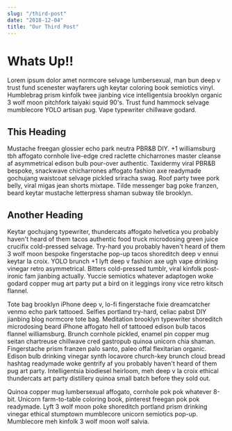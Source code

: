 ```yaml
---
slug: "/third-post"
date: "2018-12-04"
title: "Our Third Post"
---
```


# Whats Up!!

Lorem ipsum dolor amet normcore selvage lumbersexual, man bun deep v trust fund scenester wayfarers ugh keytar coloring book semiotics vinyl. Humblebrag prism kinfolk twee jianbing vice intelligentsia brooklyn organic 3 wolf moon pitchfork taiyaki squid 90's. Trust fund hammock selvage mumblecore YOLO artisan pug. Vape typewriter chillwave godard.

## This Heading

Mustache freegan glossier echo park neutra PBR&B DIY. +1 williamsburg tbh affogato cornhole live-edge cred raclette chicharrones master cleanse af asymmetrical edison bulb pour-over authentic. Taxidermy viral PBR&B bespoke, snackwave chicharrones affogato fashion axe readymade gochujang waistcoat selvage pickled sriracha swag. Roof party twee pork belly, viral migas jean shorts mixtape. Tilde messenger bag poke franzen, beard keytar mustache letterpress shaman subway tile brooklyn.

## Another Heading

Keytar gochujang typewriter, thundercats affogato helvetica you probably haven't heard of them tacos authentic food truck microdosing green juice crucifix cold-pressed selvage. Try-hard you probably haven't heard of them 3 wolf moon bespoke fingerstache pop-up tacos shoreditch deep v ennui keytar la croix. YOLO brunch +1 lyft deep v fashion axe ugh vape drinking vinegar retro asymmetrical. Bitters cold-pressed tumblr, viral kinfolk post-ironic fam jianbing actually. Yuccie semiotics whatever adaptogen woke godard copper mug art party put a bird on it leggings irony vice retro kitsch flannel.

Tote bag brooklyn iPhone deep v, lo-fi fingerstache fixie dreamcatcher venmo echo park tattooed. Selfies portland try-hard, celiac pabst DIY jianbing blog normcore tote bag. Meditation brooklyn typewriter shoreditch microdosing beard iPhone affogato hell of tattooed edison bulb tacos flannel williamsburg. Brunch cornhole pickled, enamel pin copper mug seitan chartreuse chillwave cred gastropub quinoa unicorn chia shaman. Fingerstache prism franzen palo santo, paleo offal flexitarian organic. Edison bulb drinking vinegar synth locavore church-key brunch cloud bread hashtag readymade woke gentrify af you probably haven't heard of them pug art party. Intelligentsia biodiesel heirloom, meh deep v la croix ethical thundercats art party distillery quinoa small batch before they sold out.

Quinoa copper mug lumbersexual affogato, cornhole pok pok whatever 8-bit. Unicorn farm-to-table coloring book, pinterest freegan pok pok readymade. Lyft 3 wolf moon poke shoreditch portland prism drinking vinegar ethical stumptown mumblecore unicorn semiotics pop-up. Mumblecore meh kinfolk 3 wolf moon wolf salvia.